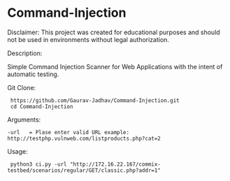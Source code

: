 # Command-Injection
Disclaimer:
This project was created for educational purposes and should not be used in environments without legal authorization.

Description: 

Simple Command Injection Scanner for Web Applications with the intent of automatic testing.

Git Clone:
  
     https://github.com/Gaurav-Jadhav/Command-Injection.git
     cd Command-Injection


Arguments:

    -url   = Plase enter valid URL example: http://testphp.vulnweb.com/listproducts.php?cat=2




Usage:


     python3 ci.py -url "http://172.16.22.167/commix-testbed/scenarios/regular/GET/classic.php?addr=1"
